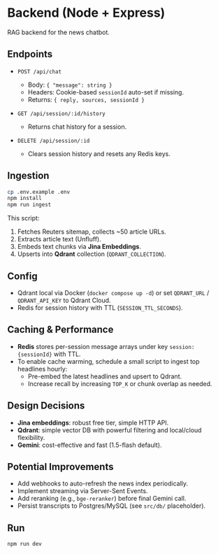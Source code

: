 # Backend (Node + Express)

RAG backend for the news chatbot.

## Endpoints

- `POST /api/chat`
  - Body: `{ "message": string }`
  - Headers: Cookie-based `sessionId` auto-set if missing.
  - Returns: `{ reply, sources, sessionId }`

- `GET /api/session/:id/history`
  - Returns chat history for a session.

- `DELETE /api/session/:id`
  - Clears session history and resets any Redis keys.

## Ingestion

```bash
cp .env.example .env
npm install
npm run ingest
```
This script:
1. Fetches Reuters sitemap, collects ~50 article URLs.
2. Extracts article text (Unfluff).
3. Embeds text chunks via **Jina Embeddings**.
4. Upserts into **Qdrant** collection (`QDRANT_COLLECTION`).

## Config
- Qdrant local via Docker (`docker compose up -d`) or set `QDRANT_URL` / `QDRANT_API_KEY` to Qdrant Cloud.
- Redis for session history with TTL (`SESSION_TTL_SECONDS`).

## Caching & Performance
- **Redis** stores per-session message arrays under key `session:{sessionId}` with TTL.
- To enable cache warming, schedule a small script to ingest top headlines hourly:
  - Pre-embed the latest headlines and upsert to Qdrant.
  - Increase recall by increasing `TOP_K` or chunk overlap as needed.

## Design Decisions
- **Jina embeddings**: robust free tier, simple HTTP API.
- **Qdrant**: simple vector DB with powerful filtering and local/cloud flexibility.
- **Gemini**: cost-effective and fast (1.5-flash default).

## Potential Improvements
- Add webhooks to auto-refresh the news index periodically.
- Implement streaming via Server-Sent Events.
- Add reranking (e.g., `bge-reranker`) before final Gemini call.
- Persist transcripts to Postgres/MySQL (see `src/db/` placeholder).

## Run
```bash
npm run dev
```
